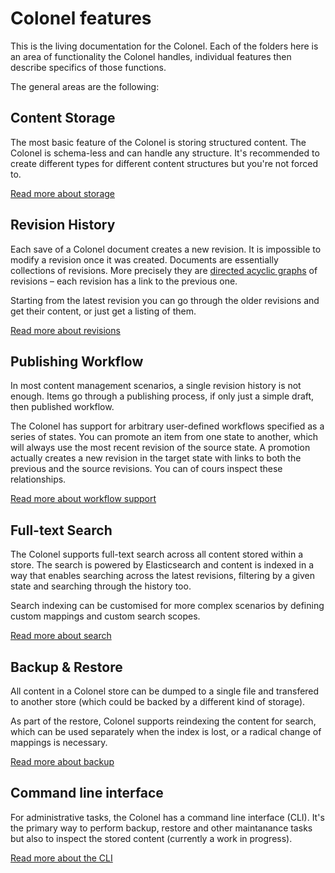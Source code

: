 # Colonel features

This is the living documentation for the Colonel. Each of the folders
here is an area of functionality the Colonel handles, individual features
then describe specifics of those functions.

The general areas are the following:

## Content Storage

The most basic feature of the Colonel is storing structured content.
The Colonel is schema-less and can handle any structure. It's recommended
to create different types for different content structures but you're not forced to.

[Read more about storage](storage/)

## Revision History

Each save of a Colonel document creates a new revision. It is impossible
to modify a revision once it was created. Documents are essentially
collections of revisions. More precisely they are [directed acyclic graphs](http://en.wikipedia.org/wiki/Directed_acyclic_graph)
of revisions – each revision has a link to the previous one.

Starting from the latest revision you can go through the older
revisions and get their content, or just get a listing of them.

[Read more about revisions](revisions/)

## Publishing Workflow

In most content management scenarios, a single revision history is not enough.
Items go through a publishing process, if only just a simple draft, then published
workflow.

The Colonel has support for arbitrary user-defined workflows specified as
a series of states. You can promote an item from one state to another, which
will always use the most recent revision of the source state. A promotion
actually creates a new revision in the target state with links to both the
previous and the source revisions. You can of cours inspect these relationships.

[Read more about workflow support](workflow/)

## Full-text Search

The Colonel supports full-text search across all content stored within
a store. The search is powered by Elasticsearch and content is indexed in
a way that enables searching across the latest revisions, filtering by a given
state and searching through the history too.

Search indexing can be customised for more complex scenarios by defining
custom mappings and custom search scopes.

[Read more about search](search/)

## Backup & Restore

All content in a Colonel store can be dumped to a single file and transfered
to another store (which could be backed by a different kind of storage).

As part of the restore, Colonel supports reindexing the content for search,
which can be used separately when the index is lost, or a radical change of
mappings is necessary.

[Read more about backup](backup/)

## Command line interface

For administrative tasks, the Colonel has a command line interface (CLI).
It's the primary way to perform backup, restore and other maintanance tasks
but also to inspect the stored content (currently a work in progress).

[Read more about the CLI](cli/)
